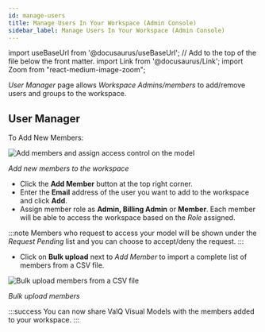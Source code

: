 ```yaml
---
id: manage-users
title: Manage Users In Your Workspace (Admin Console)
sidebar_label: Manage Users In Your Workspace (Admin Console)
---
```


import useBaseUrl from '@docusaurus/useBaseUrl'; // Add to the top of the file below the front matter.
import Link from '@docusaurus/Link';
import Zoom from "react-medium-image-zoom";

*User Manager* page allows *Workspace Admins/members* to add/remove users and groups to the workspace.

## User Manager

To Add New Members: 

 <div style={{textAlign: 'center'}}>
  <Zoom>
    <img alt="Add members and assign access control on the model" src={useBaseUrl('/doc-images/storage/add-member.png')} />
  </Zoom>
 </div>

 *Add new members to the workspace*

- Click the **Add Member** button at the top right corner.
- Enter the **Email** address of the user you want to add to the workspace and click **Add**.
- Assign member role as **Admin, Billing Admin** or **Member**. Each member will be able to access the workspace based on the *Role* assigned.

:::note
Members who request to access your model will be shown under the *Request Pending* list and you can choose to accept/deny the request.
:::

- Click on **Bulk upload** next to *Add Member* to import a complete list of members from a CSV file.

 <div style={{textAlign: 'center'}}>
  <Zoom>
    <img alt="Bulk upload members from a CSV file" src={useBaseUrl('/doc-images/storage/bulk-upload-csv.png')} />
  </Zoom>
 </div>

 *Bulk upload members*

:::success
You can now share ValQ Visual Models with the members added to your workspace.
:::
